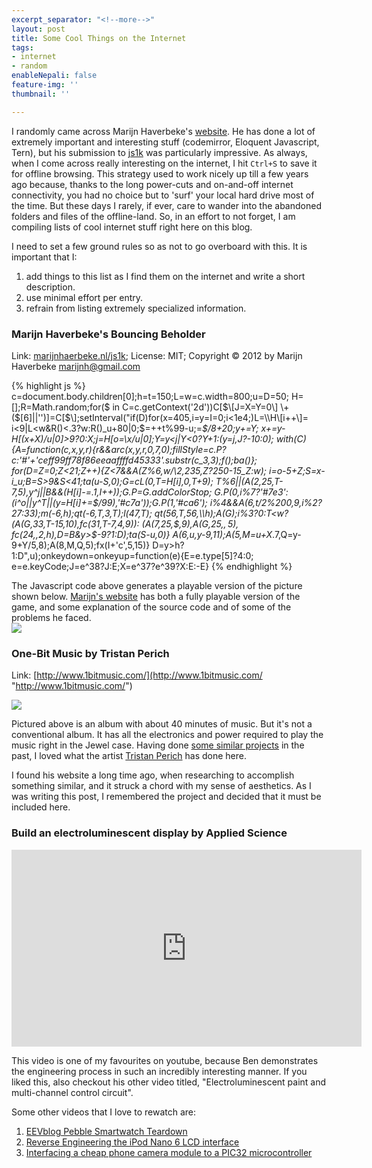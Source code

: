 ```yaml
---
excerpt_separator: "<!--more-->"
layout: post
title: Some Cool Things on the Internet
tags:
- internet
- random
enableNepali: false
feature-img: ''
thumbnail: ''

---
```

I randomly came across Marijn Haverbeke's [website](https://marijnhaverbeke.nl/ "Marijn's Website"). He has done a lot of extremely important and interesting stuff (codemirror, Eloquent Javascript, Tern), but his submission to [js1k](https://js1k.com "js1k code golfing") was particularly impressive. As always, when I come across really interesting on the internet, I hit `Ctrl+S` to save it for offline browsing. This strategy used to work nicely up till a few years ago because, thanks to the long power-cuts and on-and-off internet connectivity, you had no choice but to 'surf' your local hard drive most of the time. But these days I rarely, if ever, care to wander into the abandoned folders and files of the offline-land. So, in an effort to not forget, I am compiling lists of cool internet stuff right here on this blog.

<!--more-->

I need to set a few ground rules so as not to go overboard with this. It is important that I:

1. add things to this list as I find them on the internet and write a short description.
2. use minimal effort per entry.
3. refrain from listing extremely specialized information.

### Marijn Haverbeke's Bouncing Beholder

Link: [marijnhaerbeke.nl/js1k](https://marijnhaverbeke.nl/js1k/); License: MIT; Copyright © 2012 by Marijn Haverbeke [marijnh@gmail.com](mailto:marijnh@gmail.com)

{% highlight js %}
c=document.body.children\[0\];h=t=150;L=w=c.width=800;u=D=50;
H=\[\];R=Math.random;for($ in C=c.getContext('2d'))C\[$\[J=X=Y=0\]
\+($\[6\]||'')\]=C\[$\];setInterval("if(D)for(x=405,i=y=I=0;i<1e4;)L=\\H\[i++\]=
i<9|L<w&R()<.3?w:R()_u+80|0;$=++t%99-u;$=$_$/8+20;y+=Y;
x+=y-H\[(x+X)/u|0\]>9?0:X;j=H\[o=\\x/u|0\];Y=y<j|Y<0?Y+1:(y=j,J?-10:0);
with(C){A=function(c,x,y,r){r&&arc(x,y,r,0,7,0);fillStyle=c.P?
c:'#'+'ceff99ff78f86eeaaffffd45333'.substr(c_3,3);f();ba()};
for(D=Z=0;Z<21;Z++){Z<7&&A(Z%6,w/\\2,235,Z?250-15_Z:w);
i=o-5+Z;S=x-i_u;B=S>9&S<41;ta(u-S,0);G=cL(0,T=H\[i\],0,T+9);
T%6||(A(2,25,T-7,5),y^j||B&&(H\[i\]-=.1,I++));G.P=G.addColorStop;
G.P(0,i%7?'#7e3':(i^o||y^T||(y=H\[i\]+=$/99),'#c7a'));G.P(1,'#ca6');
i%4&&A(6,t/2%200,9,i%2?27:33);m(-6,h);qt(-6,T,3,T);l(47,T);
qt(56,T,56,\\h);A(G);i%3?0:T<w?(A(G,33,T-15,10),fc(31,T-7,4,9)):
(A(7,25,$,9),A(G,25,$,5),fc(24,$,2,h),D=B&y>$-9?1:D);ta(S-u,0)}
A(6,u,y-9,11);A(5,M=u+X_.7,Q=y-9+Y/5,8);A(8,M,Q,5);fx(I+'c',5,15)}
D=y>h?1:D",u);onkeydown=onkeyup=function(e){E=e.type\[5\]?4:0;
e=e.keyCode;J=e^38?J:E;X=e^37?e^39?X:E:-E}
{% endhighlight %}

The Javascript code above generates a playable version of the picture shown below. [Marijn's website](https://marijnhaverbeke.nl/js1k/) has both a fully playable version of the game, and some explanation of the source code and of some of the problems he faced.  
![](https://nirav.com.np/assets/img/bouncingBeholder.png)

### One-Bit Music by Tristan Perich

Link: [http://www.1bitmusic.com/](http://www.1bitmusic.com/ "http://www.1bitmusic.com/")

![](https://nirav.com.np/assets/img/Tristan_Perich_1_Bit_Symphony_Front_By_D_Yee_800.jpg)

Pictured above is an album with about 40 minutes of music. But it's not a conventional album. It has all the electronics and power required to play the music right in the Jewel case. Having done [some similar projects](https://nirav.com.np/2018/12/20/on-sound-and-audio-generation-using-atmega-microcontrollers.html) in the past, I loved what the artist [Tristan Perich](http://www.tristanperich.com/) has done here.

I found his website a long time ago, when researching to accomplish something similar, and it struck a chord with my sense of aesthetics. As I was writing this post, I remembered the project and decided that it must be included here.

### Build an electroluminescent display by Applied Science

<iframe width="560" height="315" src="https://www.youtube-nocookie.com/embed/Z2o_Sp2-aBo" frameborder="0" allow="accelerometer; autoplay; encrypted-media; gyroscope; picture-in-picture" allowfullscreen></iframe>

This video is one of my favourites on youtube, because Ben demonstrates the engineering process in such an incredibly interesting manner. If you liked this, also checkout his other video titled, "Electroluminescent paint and multi-channel control circuit".

Some other videos that I love to rewatch are:

1. [EEVblog Pebble Smartwatch Teardown](https://www.youtube.com/watch?v=MDJ0EOkU_Fg)
2. [Reverse Engineering the iPod Nano 6 LCD interface](https://www.youtube.com/watch?v=7TedIzmguP0)
3. [Interfacing a cheap phone camera module to a PIC32 microcontroller](https://www.youtube.com/watch?v=rQYByorpoFk)